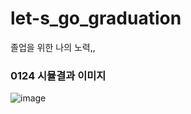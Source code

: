# let-s_go_graduation
졸업을 위한 나의 노력,,


### 0124 시뮬결과 이미지
![image](https://user-images.githubusercontent.com/84130229/150819872-f112401c-a96d-47a9-93be-f21ff93f141f.png)
